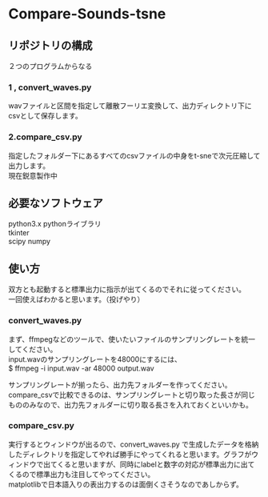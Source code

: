 # Compare-Sounds-tsne  
## リポジトリの構成  
２つのプログラムからなる  
### 1 , convert\_waves.py  
wavファイルと区間を指定して離散フーリエ変換して、出力ディレクトリ下にcsvとして保存します。  

### 2.compare\_csv.py  
指定したフォルダー下にあるすべてのcsvファイルの中身をt-sneで次元圧縮して出力します。  
現在鋭意製作中

## 必要なソフトウェア  
python3.x
pythonライブラリ  
    tkinter  
    scipy
    numpy

## 使い方  
双方とも起動すると標準出力に指示が出てくるのでそれに従ってください。  
一回使えばわかると思います。（投げやり）  

### convert\_waves.py  
まず、ffmpegなどのツールで、使いたいファイルのサンプリングレートを統一してください。  
input.wavのサンプリングレートを48000にするには、  
$ ffmpeg -i input.wav -ar 48000  output.wav

サンプリングレートが揃ったら、出力先フォルダーを作ってください。  
compare\_csvで比較できるのは、サンプリングレートと切り取った長さが同じもののみなので、出力先フォルダーに切り取る長さを入れておくといいかも。  

### compare\_csv.py  
実行するとウィンドウが出るので、convert\_waves.py で生成したデータを格納したディレクトリを指定してやれば勝手にやってくれると思います。グラフがウィンドウで出てくると思いますが、同時にlabelと数字の対応が標準出力に出てくるので標準出力も注目してやってください。  
matplotlibで日本語入りの表出力するのは面倒くさそうなのであしからず。  
